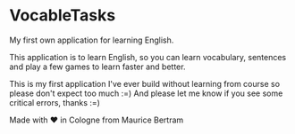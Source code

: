 # VocableTasks
My first own application for learning English.

This application is to learn English, so you can learn vocabulary, sentences and play a few games to learn faster and better.

This is my first application I've ever build without learning from course so please don't expect too much :=) And please let me know if you see some critical errors, thanks :=)


Made with ♥ in Cologne from Maurice Bertram
